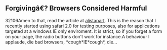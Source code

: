 <article><h2>Forgivingâ€? Browsers Considered Harmful</h2><time><span class="day">3</span><span class="month">2</span><span class="year">106</span></time>Amen to that, read the article at <a href="http://www.alistapart.com/articles/forgiving">alistapart</a>. This is the reason that I recently started using safari 2.0 for testing purposes, also for applications targeted at a windows IE only enviroment. It is strict, so if you forget a form on your page, the radio buttons don't work for instance.A behaviour I applaude, die bad browsers, *cough*IE*cough*, die...</article>